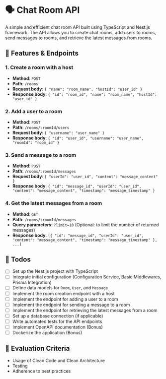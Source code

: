 # 🗣️ Chat Room API

A simple and efficient chat room API built using TypeScript and Nest.js framework. The API allows you to create chat rooms, add users to rooms, send messages to rooms, and retrieve the latest messages from rooms.

## 🚀 Features & Endpoints

### 1. Create a room with a host

- **Method**: `POST`
- **Path**: `/rooms`
- **Request body**: `{ "name": "room_name", "hostId": "user_id" }`
- **Response body**: `{ "id": "room_id", "name": "room_name", "hostId": "user_id" }`

### 2. Add a user to a room

- **Method**: `POST`
- **Path**: `/rooms/:roomId/users`
- **Request body**: `{ "username": "user_name" }`
- **Response body**: `{ "id": "user_id", "username": "user_name", "roomId": "room_id" }`

### 3. Send a message to a room

- **Method**: `POST`
- **Path**: `/rooms/:roomId/messages`
- **Request body**: `{ "userId": "user_id", "content": "message_content" }`
- **Response body**: `{ "id": "message_id", "userId": "user_id", "content": "message_content", "timestamp": "message_timestamp" }`

### 4. Get the latest messages from a room

- **Method**: `GET`
- **Path**: `/rooms/:roomId/messages`
- **Query parameters**: `?limit=10` (Optional: to limit the number of returned messages)
- **Response body**: `[{ "id": "message_id", "userId": "user_id", "content": "message_content", "timestamp": "message_timestamp" }, ...]`

## 📝 Todos

- [ ] Set up the Nest.js project with TypeScript
- [ ] Integrate initial configuration (Configuration Service, Basic Middlewares, Prisma Integration)
- [ ] Define data models for `Room`, `User`, and `Message`
- [ ] Implement the room creation endpoint with a host
- [ ] Implement the endpoint for adding a user to a room
- [ ] Implement the endpoint for sending a message to a room
- [ ] Implement the endpoint for retrieving the latest messages from a room
- [ ] Set up a database connection (if applicable)
- [ ] Write automated tests for the API endpoints
- [ ] Implement OpenAPI documentation (Bonus)
- [ ] Dockerize the application (Bonus)

## 🌟 Evaluation Criteria

- Usage of Clean Code and Clean Architecture
- Testing
- Adherence to best practices
